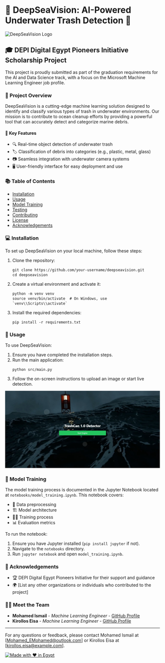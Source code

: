 # 🌊 DeepSeaVision: AI-Powered Underwater Trash Detection 🤖

![DeepSeaVision Logo](https://img.freepik.com/free-photo/top-view-fish-with-message_23-2148485572.jpg?t=st=1728816670~exp=1728820270~hmac=e793c157c379487545f1720303d75cf8a0020863b0b3b94a3bd49c67875b91fc&w=900)

## 🎓 DEPI Digital Egypt Pioneers Initiative Scholarship Project

This project is proudly submitted as part of the graduation requirements for the AI and Data Science track, with a focus on the Microsoft Machine Learning Engineer job profile.

### 🚀 Project Overview

DeepSeaVision is a cutting-edge machine learning solution designed to identify and classify various types of trash in underwater environments. Our mission is to contribute to ocean cleanup efforts by providing a powerful tool that can accurately detect and categorize marine debris.

#### 🌟 Key Features

- 🔍 Real-time object detection of underwater trash
- 🏷️ Classification of debris into categories (e.g., plastic, metal, glass)
- 📷 Seamless integration with underwater camera systems
- 🖥️ User-friendly interface for easy deployment and use

### 📚 Table of Contents

- [Installation](#installation)
- [Usage](#usage)
- [Model Training](#model-training)
- [Testing](#testing)
- [Contributing](#contributing)
- [License](#license)
- [Acknowledgements](#acknowledgements)

### 💻 Installation

To set up DeepSeaVision on your local machine, follow these steps:

1. Clone the repository:
   ```
   git clone https://github.com/your-username/deepseavision.git
   cd deepseavision
   ```

2. Create a virtual environment and activate it:
   ```
   python -m venv venv
   source venv/bin/activate  # On Windows, use `venv\\Scripts\\activate`
   ```

3. Install the required dependencies:
   ```
   pip install -r requirements.txt
   ```

### 🔧 Usage

To use DeepSeaVision:

1. Ensure you have completed the installation steps.
2. Run the main application:
   ```
   python src/main.py
   ```
3. Follow the on-screen instructions to upload an image or start live detection.

![DeepSeaVision Interface](Interface.jpeg)

### 🧠 Model Training

The model training process is documented in the Jupyter Notebook located at `notebooks/model_training.ipynb`. This notebook covers:

- 🔢 Data preprocessing
- 🏗️ Model architecture
- 🏋️‍♂️ Training process
- 📊 Evaluation metrics

To run the notebook:

1. Ensure you have Jupyter installed (`pip install jupyter` if not).
2. Navigate to the `notebooks` directory.
3. Run `jupyter notebook` and open `model_training.ipynb`.

### 🙏 Acknowledgements

- 🏆 DEPI Digital Egypt Pioneers Initiative for their support and guidance
- 🌍 [List any other organizations or individuals who contributed to the project]

### 👨‍💻 Meet the Team

- **Mohamed Ismail** - *Machine Learning Engineer* - [GitHub Profile](https://github.com/Som3a99)
- **Kirollos Eisa** - *Machine Learning Engineer* - [GitHub Profile](https://github.com/kirollos-eisa)

---

For any questions or feedback, please contact Mohamed Ismail at [Mohamed_EMohamed@outlook.com] or Kirollos Eisa at [kirollos.eisa@example.com].

[![Made with ❤️ in Egypt](https://img.shields.io/badge/Made%20with%20%E2%9D%A4%EF%B8%8F%20in-Egypt-green.svg)](https://your-project-website.com)